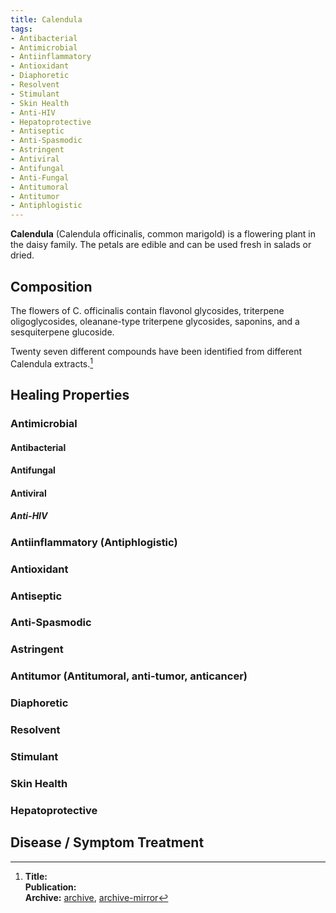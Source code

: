 ```yaml
---
title: Calendula
tags:
- Antibacterial
- Antimicrobial
- Antiinflammatory
- Antioxidant
- Diaphoretic
- Resolvent
- Stimulant
- Skin Health
- Anti-HIV
- Hepatoprotective
- Antiseptic
- Anti-Spasmodic
- Astringent
- Antiviral
- Antifungal
- Anti-Fungal
- Antitumoral
- Antitumor
- Antiphlogistic
---
```

**Calendula** (Calendula officinalis, common marigold) is a flowering plant in the daisy family. The petals are edible and can be used fresh in salads or dried.

## Composition

The flowers of C. officinalis contain flavonol glycosides, triterpene oligoglycosides, oleanane-type triterpene glycosides, saponins, and a sesquiterpene glucoside.

Twenty seven different compounds have been identified from different Calendula extracts.[^1]

## Healing Properties

### Antimicrobial

#### Antibacterial

#### Antifungal

#### Antiviral

##### Anti-HIV

### Antiinflammatory (Antiphlogistic)

### Antioxidant

### Antiseptic

### Anti-Spasmodic

### Astringent

### Antitumor (Antitumoral, anti-tumor, anticancer)

### Diaphoretic

### Resolvent

### Stimulant

### Skin Health

### Hepatoprotective

## Disease / Symptom Treatment

[^1]: **Title:** []()<br>
**Publication:** []()<br>
**Archive:** [archive](https://ipfs.io/ipfs/), [archive-mirror](https://cloudflare-ipfs.com/ipfs/)

[^2]: **Title:** []()<br>
**Publication:** []()<br>
**Archive:** [archive](https://ipfs.io/ipfs/), [archive-mirror](https://cloudflare-ipfs.com/ipfs/)